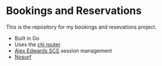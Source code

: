 # Bookings and Reservations

This is the repository for my bookings and resevations project.

- Built in Go 
- Uses the [chi router](https://github.com/go-chi/chi) 
- [Alex Edwards SCS](https://github.com/alexedwards/scs/v2) session management
- [Nosurf](https://github.com/justinas/nosurf)